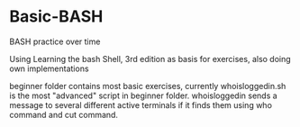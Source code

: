 # Basic-BASH
BASH practice over time

Using Learning the bash Shell, 3rd edition as basis for exercises, also doing own implementations

beginner folder contains most basic exercises,
currently whoisloggedin.sh is the most "advanced" script in beginner folder.
whoisloggedin sends a message to several different active terminals if it finds them using who command and cut command.
